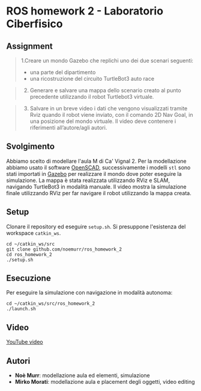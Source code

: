 # ROS homework 2 - Laboratorio Ciberfisico

## Assignment

>1.Creare un mondo Gazebo che replichi uno dei due
scenari seguenti:
>* una parte del dipartimento
>* una ricostruzione del circuito TurtleBot3 auto race

>2. Generare e salvare una mappa dello scenario creato al punto precedente utilizzando il robot Turtlebot3 virtuale.

>3. Salvare in un breve video i dati che vengono visualizzati tramite Rviz quando il robot viene inviato, con il comando 2D Nav Goal, in una posizione del mondo virtuale. Il video deve contenere i riferimenti all’autore/agli autori.

## Svolgimento

Abbiamo scelto di modellare l'aula M di Ca' Vignal 2.
Per la modellazione abbiamo usato il software [OpenSCAD](http://openscad.org), successivamente i modelli `stl` sono stati importati in [Gazebo](http://gazebosim.org) per realizzare il mondo dove poter eseguire la simulazione.
La mappa è stata realizzata utilizzando RViz e SLAM, navigando TurtleBot3 in modalità manuale.
Il video mostra la simulazione finale utilizzando RViz per far navigare il robot utilizzando la mappa creata.

## Setup
Clonare il repository ed eseguire `setup.sh`. Si presuppone l'esistenza del workspace `catkin_ws`.
```
cd ~/catkin_ws/src
git clone github.com/noemurr/ros_homework_2
cd ros_homework_2
./setup.sh
```

## Esecuzione
Per eseguire la simulazione con navigazione in modalità autonoma:
```
cd ~/catkin_ws/src/ros_homework_2
./launch.sh
```

## Video
[YouTube video](https://youtu.be/mjIRCgMNDJg)

## Autori

- **Noè Murr**: modellazione aula ed elementi, simulazione
- **Mirko Morati**: modellazione aula e placement degli oggetti, video editing
